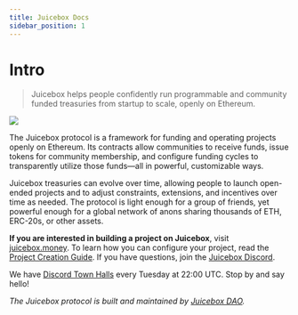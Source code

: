 ```yaml
---
title: Juicebox Docs
sidebar_position: 1
---
```


# Intro

> Juicebox helps people confidently run programmable and community funded treasuries from startup to scale, openly on Ethereum.

![](/img/characters.png)

The Juicebox protocol is a framework for funding and operating projects openly on Ethereum. Its contracts allow communities to receive funds, issue tokens for community membership, and configure funding cycles to transparently utilize those funds—all in powerful, customizable ways. 

Juicebox treasuries can evolve over time, allowing people to launch open-ended projects and to adjust constraints, extensions, and incentives over time as needed. The protocol is light enough for a group of friends, yet powerful enough for a global network of anons sharing thousands of ETH, ERC-20s, or other assets.

**If you are interested in building a project on Juicebox**, visit [juicebox.money](https://juicebox.money). To learn how you can configure your project, read the [Project Creation Guide](/user/project). If you have questions, join the [Juicebox Discord](https://discord.gg/juicebox).

We have [Discord Town Halls](https://discord.gg) every Tuesday at 22:00 UTC. Stop by and say hello!

*The Juicebox protocol is built and maintained by [Juicebox DAO](/dao/).*
